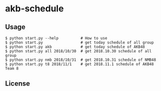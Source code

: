 akb-schedule
============

Usage
-----

    $ python start.py --help          # How to use
    $ python start.py                 # get today schedule of all group
    $ python start.py akb             # get today schedule of AKB48
    $ python start.py all 2018/10/30  # get 2018.10.30 schedule of all group
    $ python start.py nmb 2018/10/31  # get 2018.10.31 schedule of NMB48
    $ python start.py t8 2018/11/1    # get 2018.11.1 schedule of AKB48 Team 8

License
-------
